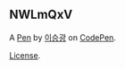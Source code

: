 NWLmQxV
-------


A [Pen](https://codepen.io/qibvbtvm-the-builder/pen/NWLmQxV) by [이승광](https://codepen.io/qibvbtvm-the-builder) on [CodePen](https://codepen.io).

[License](https://codepen.io/license/pen/NWLmQxV).